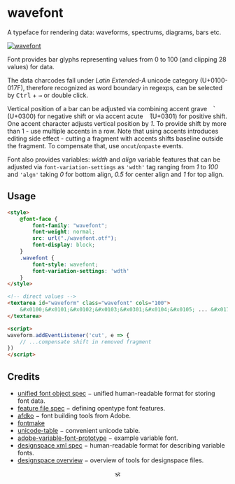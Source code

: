 # wavefont

A typeface for rendering data: waveforms, spectrums, diagrams, bars etc.

[![wavefont](https://raw.githubusercontent.com/audio-lab/wavefont/gh-pages/preview.png "wavefont")](http://audio-lab.github.io/wavefont/)

Font provides bar glyphs representing values from 0 to 100 (and clipping 28 values) for data.

The data charcodes fall under _Latin Extended-A_ unicode category (U+0100-017F), therefore recognized as word boundary in regexps, can be selected by <kbd>Ctrl</kbd> + <kbd>→</kbd> or double click.

Vertical position of a bar can be adjusted via combining accent grave <kbd>&nbsp;&#x0300;</kbd> (U+0300) for negative shift or via accent acute <kbd>&nbsp;&#x0301;</kbd> (U+0301) for positive shift. One accent character adjusts vertical position by _1_. To provide shift by more than 1 - use multiple accents in a row. Note that using accents introduces editing side effect - cutting a fragment with accents shifts baseline outside the fragment. To compensate that, use `oncut`/`onpaste` events.

Font also provides variables: _width_ and _align_ variable features that can be adjusted via `font-variation-settings` as `'wdth'` tag ranging from _1_ to _100_ and `'algn'` taking _0_ for bottom align, _0.5_ for center align and _1_ for top align.

## Usage

```html
<style>
	@font-face {
		font-family: "wavefont";
		font-weight: normal;
		src: url("./wavefont.otf");
		font-display: block;
	}
	.wavefont {
		font-style: wavefont;
		font-variation-settings: 'wdth'
	}
</style>

<!-- direct values -->
<textarea id="waveform" class="wavefont" cols="100">
	&#x0100;&#x0101;&#x0102;&#x0103;&#x0301;&#x0104;&#x0105; ... &#x017f;
</textarea>

<script>
waveform.addEventListener('cut', e => {
	// ...compensate shift in removed fragment
})
</script>
```

## Credits

* [unified font object spec](https://unifiedfontobject.org/versions/ufo3) − unified human-readable format for storing font data.
* [feature file spec](https://adobe-type-tools.github.io/afdko/OpenTypeFeatureFileSpecification.html#6.h) − defining opentype font features.
* [afdko](https://adobe-type-tools.github.io/afdko/) − font building tools from Adobe.
* [fontmake](0)
* [unicode-table](https://unicode-table.com/) − convenient unicode table.
* [adobe-variable-font-prototype](https://github.com/adobe-fonts/adobe-variable-font-prototype) − example variable font.
* [designspace xml spec](https://github.com/LettError/designSpaceDocument#document-xml-structure) − human-readable format for describing variable fonts.
* [designspace overview](https://robofont.com/documentation/how-tos/creating-designspace-files/) − overview of tools for designspace files.

<p align="center">🕉<p>
